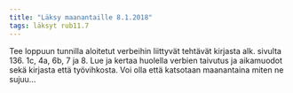 ```yaml
---
title: "Läksy maanantaille 8.1.2018"
tags: läksyt rub11.7
---
```


Tee loppuun tunnilla aloitetut verbeihin liittyvät tehtävät kirjasta alk. sivulta 136. 1c, 4a, 6b, 7 ja 8. Lue ja kertaa huolella verbien taivutus ja aikamuodot sekä kirjasta että työvihkosta. Voi olla että katsotaan maanantaina miten ne sujuu...